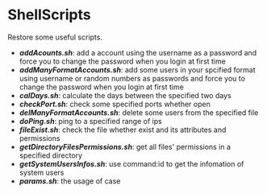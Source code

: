 # ShellScripts
Restore some useful scripts.

- ***addAcounts.sh***: add a account using the username as a password and force you to change the password when you login at first time 
- ***addManyFormatAccounts.sh***: add some users in your spcified format using username or random numbers as passwords and force you to change the password when you login at first time 
- ***calDays.sh***: calculate the days between the specified two days
- ***checkPort.sh***: check some specified ports whether open 
- ***delManyFormatAccounts.sh***: delete some users from the specified file
- ***doPing.sh***: ping to a specified range of ips
- ***fileExist.sh***: check the file whether exist and its attributes and permissions
- ***getDirectoryFilesPermissions.sh***: get all files' permissions in a specified directory
- ***getSystemUsersInfos.sh***: use command:id to get the infomation of system users 
- ***params.sh***: the usage of case
